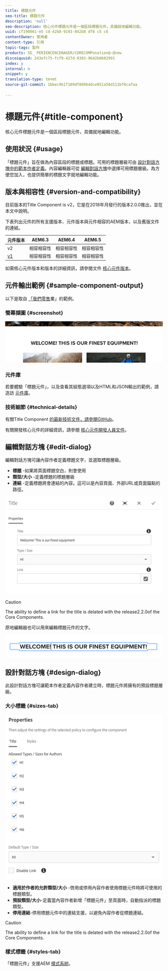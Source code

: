 ```yaml
---
title: 標題元件
seo-title: 標題元件
description: 'null'
seo-description: 核心元件標題元件是一個區段標題元件，具備就地編輯功能。
uuid: cf190861-e5 cd-42b8-9193-842b8 df8 c5 c6
contentOwner: 使用者
content-type: 引用
topic-tags: 製作
products: SG_ PERIENCENCENAGER/CORECOMPonation@-@new
discoiquuid: 243efc75-fcf9-427d-9303-9642b0602991
index: y
internal: n
snippet: y
translation-type: tm+mt
source-git-commit: 1bbec9b1f109df88964dce051a58d111bf6cafaa

---
```



# 標題元件{#title-component}

核心元件標題元件是一個區段標題元件，具備就地編輯功能。

## 使用狀況 {#usage}

「標題元件」旨在做為內容區段的標題或標題。可用的標題層級可由 [設計對話方塊中的範本作者定義](#design-dialog)。內容編輯器可從 [編輯對話方塊](#edit-dialog)中選擇可用標題層級。為方便您加入，也提供簡單的標題文字就地編輯功能。

## 版本與相容性 {#version-and-compatibility}

目前版本的Title Component is v2，它是在2018年月發行的版本2.0.0推出，並在本文中說明。

下表列出元件的所有支援版本、元件版本與元件相容的AEM版本，以及舊版文件的連結。

| 元件版本 | AEM6.3 | AEM6.4 | AEM6.5 |
|---|---|---|---|
| v2 | 相容相容性 | 相容相容性 | 相容相容性 |
| [v1](title-v1.md) | 相容相容性 | 相容相容性 | 相容相容性 |

如需核心元件版本和版本的詳細資訊，請參閱文件 [核心元件版本](versions.md)。

## 元件輸出範例 {#sample-component-output}

以下是取自 [「我們零售](https://helpx.adobe.com/experience-manager/6-5/sites/developing/using/we-retail.html)業」的範例。

### 螢幕擷圖 {#screenshot}

![](assets/chlimage_1-36.png)

### 元件庫

若要體驗「標題元件」，以及查看其組態選項以及HTML和JSON輸出的範例，請造訪 [元件庫](http://opensource.adobe.com/aem-core-wcm-components/library/title.html)。

### 技術細節 {#technical-details}

有關Title Component [的最新技術文件，請參閱GitHub](https://github.com/adobe/aem-core-wcm-components/blob/master/content/src/content/jcr_root/apps/core/wcm/components/title/v2/title)。

有關開發核心元件的詳細資訊，請參閱 [核心元件開發人員文件](developing.md)。

## 編輯對話方塊 {#edit-dialog}

編輯對話方塊可讓內容作者定義標題文字，並選取標題層級。

* **標題** -如果將頁面標題空白，則會使用
* **類型/大小** -定義標題的標題層級
* **連結** -定義標題將會連結的內容。這可以是內容頁面、外部URL或頁面錨點的路徑。

![](assets/screenshot_2018-10-19at110055.png)

>[!CAUTION]
>
>The ability to define a link for the title is delated with the release2.2.0of the Core Components.

原地編輯器也可以用來編輯標題元件的文字。

![](assets/chlimage_1-37.png)

## 設計對話方塊 {#design-dialog}

此設計對話方塊可讓範本作者定義內容作者建立時，標題元件將擁有的預設標題層級。

### 大小標籤 {#sizes-tab}

![](assets/screenshot_2018-10-19at110120.png)

* **適用於作者的允許類型/大小** -啓用或停用內容作者使用標題元件時將可使用的標題類型。
* **預設類型/大小**-定義當內容作者新增「標題元件」至頁面時，自動指派的標題類型。
* **停用連結**-停用標題元件中的連結支援，以避免內容作者從標題連結。

>[!CAUTION]
>
>The ability to define a link for the title is delated with the release2.2.0of the Core Components.

### 樣式標籤 {#styles-tab}

「標題元件」支援AEM [樣式系統](authoring.md#component-styling)。